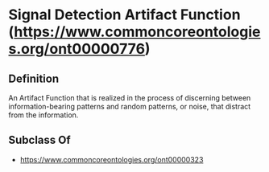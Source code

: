 # Signal Detection Artifact Function (https://www.commoncoreontologies.org/ont00000776)

## Definition
An Artifact Function that is realized in the process of discerning between information-bearing patterns and random patterns, or noise, that distract from the information.

## Subclass Of
- https://www.commoncoreontologies.org/ont00000323

